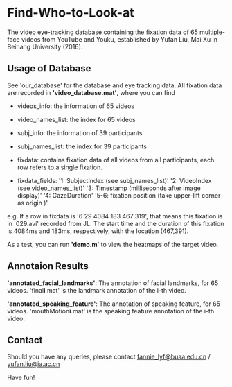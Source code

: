 Find-Who-to-Look-at
=====================
The video eye-tracking database containing the fixation data of 65 multiple-face videos from YouTube and Youku, established by Yufan Liu, Mai Xu in Beihang University (2016).

## Usage of Database
See 'our_database' for the database and eye tracking data. All fixation data are recorded in **'video_database.mat'**, where you can find

* videos_info: the information of 65 videos 

* video_names_list: the index for 65 videos

* subj_info: the information of 39 participants 

* subj_names_list: the index for 39 participants

* fixdata: contains fixation data of all videos from all participants, each row refers to a single fixation.

* fixdata_fields: 
    '1: SubjectIndex (see subj_names_list)'
    '2: VideoIndex (see video_names_list)'
    '3: Timestamp (milliseconds after image display)'
    '4: GazeDuration'
    '5-6: fixation position (take upper-lift corner as origin )'
   
e.g. If a row in fixdata is '6 29 4084 183 467 319', that means this fixation is in '029.avi' recorded from JL. The start time and the duration of this fixation is 4084ms and 183ms, respectively, with the location (467,391).

As a test, you can run **'demo.m'** to view the heatmaps of the target video.  

## Annotaion Results
**'annotated_facial_landmarks'**: The annotation of facial landmarks, for 65 videos. 'final**i**.mat' is the landmark annotation of the i-th video.

**'annotated_speaking_feature'**: The annotation of speaking feature, for 65 videos. 'mouthMotion**i**.mat' is the speaking feature annotation of the i-th video.


## Contact
Should you have any queries, please contact fannie_lyf@buaa.edu.cn / yufan.liu@ia.ac.cn

Have fun!
